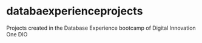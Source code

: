 # databaexperienceprojects
Projects created in the Database Experience bootcamp of Digital Innovation One DIO
